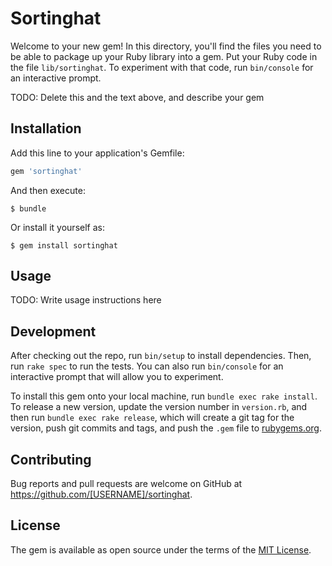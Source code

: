 # Sortinghat

Welcome to your new gem! In this directory, you'll find the files you need to be able to package up your Ruby library into a gem. Put your Ruby code in the file `lib/sortinghat`. To experiment with that code, run `bin/console` for an interactive prompt.

TODO: Delete this and the text above, and describe your gem

## Installation

Add this line to your application's Gemfile:

```ruby
gem 'sortinghat'
```

And then execute:

    $ bundle

Or install it yourself as:

    $ gem install sortinghat

## Usage

TODO: Write usage instructions here

## Development

After checking out the repo, run `bin/setup` to install dependencies. Then, run `rake spec` to run the tests. You can also run `bin/console` for an interactive prompt that will allow you to experiment.

To install this gem onto your local machine, run `bundle exec rake install`. To release a new version, update the version number in `version.rb`, and then run `bundle exec rake release`, which will create a git tag for the version, push git commits and tags, and push the `.gem` file to [rubygems.org](https://rubygems.org).

## Contributing

Bug reports and pull requests are welcome on GitHub at https://github.com/[USERNAME]/sortinghat.


## License

The gem is available as open source under the terms of the [MIT License](http://opensource.org/licenses/MIT).

